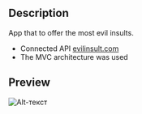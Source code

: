 ## Description
App that to offer the most evil insults.
- Connected API [evilinsult.com](https://evilinsult.com)
- The MVC architecture was used

## Preview
![Alt-текст](https://igofro.ru/image/EvilInsultGenerator.gif "Орк")
